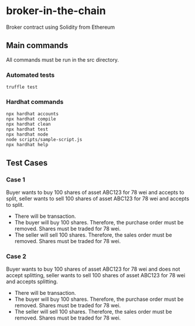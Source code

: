 # broker-in-the-chain

Broker contract using Solidity from Ethereum

## Main commands

All commands must be run in the src directory.

### Automated tests

```
truffle test
```

### Hardhat commands

```shell
npx hardhat accounts
npx hardhat compile
npx hardhat clean
npx hardhat test
npx hardhat node
node scripts/sample-script.js
npx hardhat help
```

## Test Cases

### Case 1

Buyer wants to buy 100 shares of asset ABC123 for 78 wei and accepts to split, seller wants to sell 100 shares of asset ABC123 for 78 wei and accepts to split.

-   There will be transaction.
-   The buyer will buy 100 shares. Therefore, the purchase order must be removed. Shares must be traded for 78 wei.
-   The seller will sell 100 shares. Therefore, the sales order must be removed. Shares must be traded for 78 wei.

### Case 2

Buyer wants to buy 100 shares of asset ABC123 for 78 wei and does not accept splitting, seller wants to sell 100 shares of asset ABC123 for 78 wei and accepts splitting.

-   There will be transaction.
-   The buyer will buy 100 shares. Therefore, the purchase order must be removed. Shares must be traded for 78 wei.
-   The seller will sell 100 shares. Therefore, the sales order must be removed. Shares must be traded for 78 wei.
